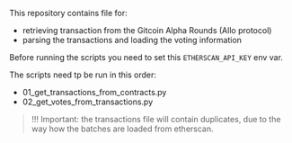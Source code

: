 This repository contains file for:
- retrieving transaction from the Gitcoin Alpha Rounds (Allo protocol)
- parsing the transactions and loading the voting information

Before running the scripts you need to set this `ETHERSCAN_API_KEY` env var.

The scripts need tp be run in this order:
- 01_get_transactions_from_contracts.py
- 02_get_votes_from_transactions.py

> !!! Important:
> the transactions file will contain duplicates, due to the way how the batches are loaded from etherscan.
